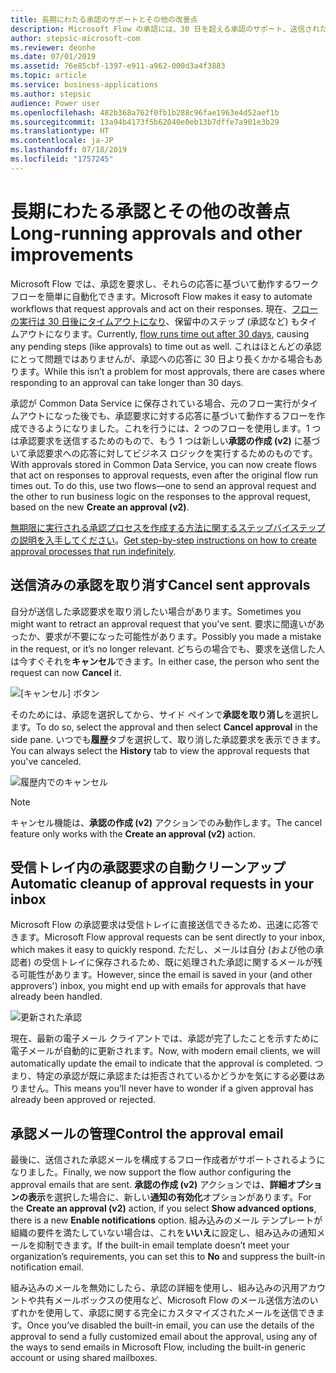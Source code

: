 ```yaml
---
title: 長期にわたる承認のサポートとその他の改善点
description: Microsoft Flow の承認には、30 日を超える承認のサポート、送信された承認を取り消す機能、受信トレイ内の承認要求の自動クリーンアップ、承認メールを制御する機能など、多くの改善点があります。
author: stepsic-microsoft-com
ms.reviewer: deonhe
ms.date: 07/01/2019
ms.assetid: 76e85cbf-1397-e911-a962-000d3a4f3883
ms.topic: article
ms.service: business-applications
ms.author: stepsic
audience: Power user
ms.openlocfilehash: 482b368a762f0fb1b288c96fae1963e4d52aef1b
ms.sourcegitcommit: 13a94b4173f5b62040e0eb13b7dffe7a901e3b29
ms.translationtype: HT
ms.contentlocale: ja-JP
ms.lasthandoff: 07/18/2019
ms.locfileid: "1757245"
---
```

# <a name="long-running-approvals-and-other-improvements"></a><span data-ttu-id="fb038-103">長期にわたる承認とその他の改善点</span><span class="sxs-lookup"><span data-stu-id="fb038-103">Long-running approvals and other improvements</span></span>



<span data-ttu-id="fb038-104">Microsoft Flow では、承認を要求し、それらの応答に基づいて動作するワークフローを簡単に自動化できます。</span><span class="sxs-lookup"><span data-stu-id="fb038-104">Microsoft Flow makes it easy to automate workflows that request approvals and act on their responses.</span></span> <span data-ttu-id="fb038-105">現在、[フローの実行は 30 日後にタイムアウトになり](https://docs.microsoft.com/flow/limits-and-config#run-duration-and-retention)、保留中のステップ (承認など) もタイムアウトになります。</span><span class="sxs-lookup"><span data-stu-id="fb038-105">Currently, [flow runs time out after 30 days](https://docs.microsoft.com/flow/limits-and-config#run-duration-and-retention), causing any pending steps (like approvals) to time out as well.</span></span> <span data-ttu-id="fb038-106">これはほとんどの承認にとって問題ではありませんが、承認への応答に 30 日より長くかかる場合もあります。</span><span class="sxs-lookup"><span data-stu-id="fb038-106">While this isn’t a problem for most approvals, there are cases where responding to an approval can take longer than 30 days.</span></span>

<span data-ttu-id="fb038-107">承認が Common Data Service に保存されている場合、元のフロー実行がタイムアウトになった後でも、承認要求に対する応答に基づいて動作するフローを作成できるようになりました。これを行うには、2 つのフローを使用します。1 つは承認要求を送信するためのもので、もう 1 つは新しい**承認の作成 (v2)** に基づいて承認要求への応答に対してビジネス ロジックを実行するためのものです。</span><span class="sxs-lookup"><span data-stu-id="fb038-107">With approvals stored in Common Data Service, you can now create flows that act on responses to approval requests, even after the original flow run times out. To do this, use two flows—one to send an approval request and the other to run business logic on the responses to the approval request, based on the new **Create an approval (v2)**.</span></span>

<span data-ttu-id="fb038-108">[無期限に実行される承認プロセスを作成する方法に関するステップバイステップの説明を入手してください](https://powerusers.microsoft.com/t5/Microsoft-Flow-Community-Blog/Build-long-running-Approval-Flows/ba-p/279890)。</span><span class="sxs-lookup"><span data-stu-id="fb038-108">[Get step-by-step instructions on how to create approval processes that run indefinitely](https://powerusers.microsoft.com/t5/Microsoft-Flow-Community-Blog/Build-long-running-Approval-Flows/ba-p/279890).</span></span>

## <a name="cancel-sent-approvals"></a><span data-ttu-id="fb038-109">送信済みの承認を取り消す</span><span class="sxs-lookup"><span data-stu-id="fb038-109">Cancel sent approvals</span></span>

<span data-ttu-id="fb038-110">自分が送信した承認要求を取り消したい場合があります。</span><span class="sxs-lookup"><span data-stu-id="fb038-110">Sometimes you might want to retract an approval request that you've sent.</span></span> <span data-ttu-id="fb038-111">要求に間違いがあったか、要求が不要になった可能性があります。</span><span class="sxs-lookup"><span data-stu-id="fb038-111">Possibly you made a mistake in the request, or it’s no longer relevant.</span></span> <span data-ttu-id="fb038-112">どちらの場合でも、要求を送信した人は今すぐそれを**キャンセル**できます。</span><span class="sxs-lookup"><span data-stu-id="fb038-112">In either case, the person who sent the request can now **Cancel** it.</span></span>

![[キャンセル] ボタン](media/cancelbuttoninpanel.png)

<span data-ttu-id="fb038-114">そのためには、承認を選択してから、サイド ペインで**承認を取り消し**を選択します。</span><span class="sxs-lookup"><span data-stu-id="fb038-114">To do so, select the approval and then select **Cancel approval** in the side pane.</span></span> <span data-ttu-id="fb038-115">いつでも**履歴**タブを選択して、取り消した承認要求を表示できます。</span><span class="sxs-lookup"><span data-stu-id="fb038-115">You can always select the **History** tab to view the approval requests that you've canceled.</span></span>

![履歴内でのキャンセル](media/cancelapprovals.png)

> [!NOTE]
> <span data-ttu-id="fb038-117">キャンセル機能は、**承認の作成 (v2)** アクションでのみ動作します。</span><span class="sxs-lookup"><span data-stu-id="fb038-117">The cancel feature only works with the **Create an approval (v2)** action.</span></span>

## <a name="automatic-cleanup-of-approval-requests-in-your-inbox"></a><span data-ttu-id="fb038-118">受信トレイ内の承認要求の自動クリーンアップ</span><span class="sxs-lookup"><span data-stu-id="fb038-118">Automatic cleanup of approval requests in your inbox</span></span>

<span data-ttu-id="fb038-119">Microsoft Flow の承認要求は受信トレイに直接送信できるため、迅速に応答できます。</span><span class="sxs-lookup"><span data-stu-id="fb038-119">Microsoft Flow approval requests can be sent directly to your inbox, which makes it easy to quickly respond.</span></span> <span data-ttu-id="fb038-120">ただし、メールは自分 (および他の承認者) の受信トレイに保存されるため、既に処理された承認に関するメールが残る可能性があります。</span><span class="sxs-lookup"><span data-stu-id="fb038-120">However, since the email is saved in your (and other approvers') inbox, you might end up with emails for approvals that have already been handled.</span></span>

![更新された承認](media/approvalupdatedinemail.png)

<span data-ttu-id="fb038-122">現在、最新の電子メール クライアントでは、承認が完了したことを示すために電子メールが自動的に更新されます。</span><span class="sxs-lookup"><span data-stu-id="fb038-122">Now, with modern email clients, we will automatically update the email to indicate that the approval is completed.</span></span> <span data-ttu-id="fb038-123">つまり、特定の承認が既に承認または拒否されているかどうかを気にする必要はありません。</span><span class="sxs-lookup"><span data-stu-id="fb038-123">This means you’ll never have to wonder if a given approval has already been approved or rejected.</span></span>

## <a name="control-the-approval-email"></a><span data-ttu-id="fb038-124">承認メールの管理</span><span class="sxs-lookup"><span data-stu-id="fb038-124">Control the approval email</span></span>

<span data-ttu-id="fb038-125">最後に、送信された承認メールを構成するフロー作成者がサポートされるようになりました。</span><span class="sxs-lookup"><span data-stu-id="fb038-125">Finally, we now support the flow author configuring the approval emails that are sent.</span></span> <span data-ttu-id="fb038-126">**承認の作成 (v2)** アクションでは、**詳細オプションの表示**を選択した場合に、新しい**通知の有効化**オプションがあります。</span><span class="sxs-lookup"><span data-stu-id="fb038-126">For the **Create an approval (v2)** action, if you select **Show advanced options**, there is a new **Enable notifications** option.</span></span> <span data-ttu-id="fb038-127">組み込みのメール テンプレートが組織の要件を満たしていない場合は、これを**いいえ**に設定し、組み込みの通知メールを抑制できます。</span><span class="sxs-lookup"><span data-stu-id="fb038-127">If the built-in email template doesn’t meet your organization’s requirements, you can set this to **No** and suppress the built-in notification email.</span></span>

<span data-ttu-id="fb038-128">組み込みのメールを無効にしたら、承認の詳細を使用し、組み込みの汎用アカウントや共有メールボックスの使用など、Microsoft Flow のメール送信方法のいずれかを使用して、承認に関する完全にカスタマイズされたメールを送信できます。</span><span class="sxs-lookup"><span data-stu-id="fb038-128">Once you’ve disabled the built-in email, you can use the details of the approval to send a fully customized email about the approval, using any of the ways to send emails in Microsoft Flow, including the built-in generic account or using shared mailboxes.</span></span>


